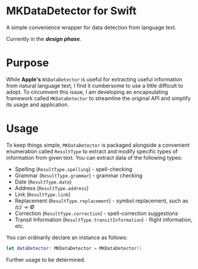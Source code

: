 # **MKDataDetector for Swift**
A simple convenience wrapper for data detection from language text.

Currently in the _**design phase**_.

# Purpose

While **Apple's** `NSDataDetector` is useful for extracting useful information from natural language text, I find it cumbersome to use a little difficult to adopt. To circumvent this issue, I am developing an encapsulating framework called `MKDataDetector` to streamline the original API and simplify its usage and application.

# Usage

To keep things simple, `MKDataDetector` is packaged alongside a convenient enumeration called `ResultType` to extract and modify specific types of information from given text. You can extract data of the following types:

* Spelling (`ResultType.spelling`) - spell-checking
* Grammar (`ResultType.grammar`) - grammar checking
* Date (`ResultType.date`)
* Address (`ResultType.address`)
* Link (`ResultType.link`)
* Replacement (`ResultType.replacement`) - symbol replacement, such as *(c) -> ©*
* Correction (`ResultType.correction`) - spell-correction suggestions
* Transit Information (`ResultType.transitInformation`) - flight information, etc.

You can ordinarily declare an instance as follows:
```swift
let dataDetector: MKDataDetector = MKDataDetector()
```

Further usage to be determined.
